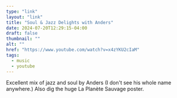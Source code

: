 ```yaml
---
type: "link"
layout: "link"
title: "Soul & Jazz Delights with Anders"
date: 2024-07-20T12:29:15-04:00
draft: false
thumbnail: ""
alt: ""
href: "https://www.youtube.com/watch?v=x4zYKU2cIaM"
tags:
  - music
  - youtube
---
```


Excellent mix of jazz and soul by Anders (I don't see his whole name anywhere.) Also dig the huge <span lang="fr">La Planète Sauvage</span> poster.
